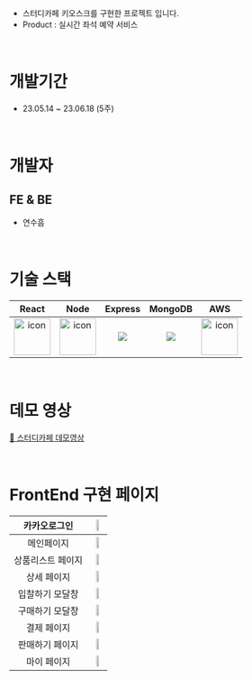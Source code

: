 - 스터디카페 키오스크를 구현한 프로젝트 입니다.
- Product : 실시간 좌석 예약 서비스

</br>


# 개발기간
- 23.05.14 ~ 23.06.18 (5주)
</br>

# 개발자
## FE & BE
- 연수흠
</br>

# 기술 스택

|React|Node|Express|MongoDB|AWS|
| :--: | :--: | :--: | :--: | :--: |
| <img src="https://techstack-generator.vercel.app/react-icon.svg" alt="icon" width="65" height="65" /> | <img src="https://techstack-generator.vercel.app/nginx-icon.svg" alt="icon" width="65" height="65" /> | <img src="https://img.shields.io/badge/express-000000?style=for-the-badge&logo=express&logoColor=white"> | <img src="https://img.shields.io/badge/mongoDB-47A248?style=for-the-badge&logo=MongoDB&logoColor=white"> | <img src="https://techstack-generator.vercel.app/aws-icon.svg" alt="icon" width="65" height="65" />
</br>

# 데모 영상
<a href="#">🔗 스터디카페 데모영상 </a>

</br>


# FrontEnd 구현 페이지


| 카카오로그인 | <img width=50% src="https://user-images.githubusercontent.com/58460131/218258882-9a0b7801-0737-4238-a6d8-81ee40df1232.png"> | 
| :--: | :--: |
| 메인페이지 | <img width=50% src="https://user-images.githubusercontent.com/58460131/218259021-93e7ff30-fbd7-43e8-b1d5-9320d38fde87.png"> |
| 상품리스트 페이지 | <img width=50% src="https://user-images.githubusercontent.com/58460131/218259143-0786a45c-006b-4f22-8e34-4ef124f89310.png"> |
| 상세 페이지 | <img width=50% src="https://user-images.githubusercontent.com/58460131/218259170-fa32d683-9ee9-4e33-b454-e066959a8875.png"> |
| 입찰하기 모달창 | <img width=50% src="https://user-images.githubusercontent.com/58460131/218259340-ebfa05ee-39a8-4de6-81a5-ea9ef546cb0e.png"> |
| 구매하기 모달창 | <img width=50% src="https://user-images.githubusercontent.com/58460131/218259368-5cf7fa1a-5f15-4243-ab07-720c65aa87a5.png"> |
| 결제 페이지 | <img width=50% src="https://user-images.githubusercontent.com/58460131/218259389-6370460a-b4fc-44f4-a917-8fcfbc4f9503.png"> |
| 판매하기 페이지 | <img width=50% src="https://user-images.githubusercontent.com/58460131/218259418-6fe72f22-1035-4330-b1d5-7f96b346f1eb.png"> |
| 마이 페이지 | <img width=50% src="https://user-images.githubusercontent.com/58460131/218259451-a7daf4c7-5616-4b23-b6fd-10b765733c7f.png"> |

